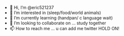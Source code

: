 - 👋 Hi, I’m @eric521237
- 👀 I’m interested in (sleep/food/world animals)
- 🌱 I’m currently learning (handpan/ c language wait)
- 💞️ I’m looking to collaborate on ... study together 
- 📫 How to reach me ...  u can add me twitter
HOLD ON!


<!---
eric521237/eric521237 is a ✨ special ✨ repository because its `README.md` (this file) appears on your GitHub profile.
You can click the Preview link to take a look at your changes.
--->
